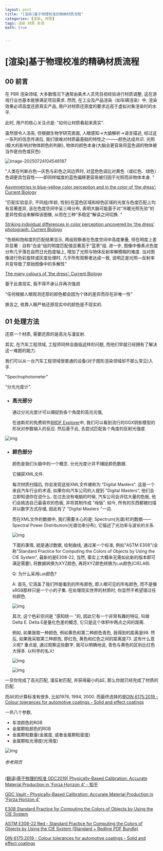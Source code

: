 ```yaml
---
layout: post
title: "[渲染]基于物理校准的精确材质流程"
categories: [渲染, 材质]
tags: 渲染 材质 车漆
math: true


---
```


# [渲染]基于物理校准的精确材质流程

## 00 前言

在 PBR 渲染领域, 大多数情况下通常由美术人员凭目视经验进行材质调整, 这在游戏行业也基本能够满足项目需求.
 然而, 在工业及产品渲染（如车辆渲染）中, 渲染效果必须高度还原真实产品, 用户对材质还原度的要求远高于虚拟对象渲染时的水平.

此时, 用户的核心关注点是:
"如何让材质看起来真实".

虽然很令人沮丧, 但根据生物学研究表面, 人眼感知->大脑解析->语言描述, 经过这一系列的信息传递后, 我们很难对材质最基础的特性之一——颜色达成共识. 光照(极大的影响对物体颜色的判断), 物体的颜色本身(大脑会更容易将蓝色调的物体被当作是白色或灰色)

![image-20250724104546187](/assets/image/image-20250724104546187.png)

"人类在判断白色—灰色与彩色之间边界时, 对蓝色色调比对黄色（或红色、绿色）色调更具包容性——即同样幅度的蓝色偏移更容易被归因于光照而非物体本身. "

[Asymmetries in blue–yellow color perception and in the color of ‘the dress’: Current Biology](https://www.cell.com/current-biology/fulltext/S0960-9822(15)00542-4)

"匹配实验显示, 不同组(年龄, 性别)在蓝色区域和棕色区域的光度与色度匹配上均有显著差异, 且在色度空间中呈三峰分布, 表明大脑可能基于对“冷暖光照先验”的差异性假设来解释该图像, 从而在三种“多稳定”解读之间切换. "

[Striking individual differences in color perception uncovered by ‘the dress’ photograph: Current Biology](https://www.cell.com/current-biology/fulltext/S0960-9822(15)00535-7)

"色相和饱和度的匹配结果显示, 两组观察者在色度空间中高度重叠, 但在明度上差异显著：自称“白金”组的明度匹配值显著高于“蓝黑”组. 进一步, 图像中像素点色度分布几乎落在自然日光色度轴上, 增加了光照与物体反射率解模糊的难度. 当对图像进行色彩旋转或灰度处理时, 几乎所有观察者达成一致, 说明正是光照—反射率共变导致了原始图像中的多解性"

[The many colours of ‘the dress’: Current Biology](https://www.cell.com/current-biology/fulltext/S0960-9822(15)00494-7)

基于此类现实, 我不得不承认并再次强调

"任何根据人眼观测还原的颜色都会因为个体的差异而存在非唯一性"

换言之, 依靠人眼严格还原现实中的颜色是不现实的.

## 01 处理方法

还原一个材质, 需要还原的是高光与漫反射.

其实, 在汽车工程领域, 工程师同样会面临这样的问题, 而他们早就已经拥有了解决这一难题的能力. 

我们可以从一台汽车工程领域很普通的设备(对于图形渲染领域却不那么常见)入手.

"Spectrophotometer"

 "分光光度计".

- ### 高光部分

  通过分光光度计可以捕捉到各个角度的高光光强, 

  在迪斯尼的免费软件[BRDF Explorer](https://github.com/wdas/brdf)中, 我们可以看到流行的GGX阴影模型的形状对参数输入的反应. 然后基于此, 去尝试匹配各个角度的反射光强度.

![img](/assets/image/v2-37577d7f7f07de7b7daccddc61053133_1440w.jpg)

- ### 颜色部分

  颜色是我们头脑中的一个概念. 分光光度计并不捕捉颜色数据. 

  它捕获XML文件. 

  每次材质扫描后, 你会发现这些XML文件被称为 "Digital Masters". 这是一个来自汽车行业的术语, 如果你向汽车公司的人提到 "Digital Masters", 他们会立即知道你在说什么. 在过去没有电脑的时候, 汽车公司会评估大量的色板, 他们会挑选自己最喜欢的色板, 并将其制作成 "母版". 如今, 所有的东西都被扫描并以数字方式存储, 因此有了 "Digital Masters "一词. 

  而在XML文件的数据中, 我们需要关心的是: Spectrum(光谱)栏的数据——Spectral Power Distribution(光谱功率分布), 它描述了光功率与波长的关系.

  ![img](/assets/image/v2-7c3322d91d95a6ca56cba2df74fd8f39_1440w.jpg)

  下面的事情, 就是通过数据, 绘制曲线, 通过某一个标准, 例如"ASTM E308"(全称"Standard Practice for Computing the Colors of Objects by Using the CIE System", 最新的是E308-22, 当然, 事实上大概率无需如此新的版本即可满足需要), 将数据转换为XYZ颜色, 再将XYZ颜色转换为`Lab`颜色(CIELAB).  

  Q: 为什么采用`Lab`颜色?

  A: 首先, 它涵盖了我们所能看到的所有颜色, 即人眼可见的所有颜色, 而不是像sRGB那样只是一个小的子集. 在处理现实世界的材质时, 你显然不希望错过任何颜色. 

  ![img](/assets/image/v2-aa012f7af7a729fdef98d989fcfd3cf3_1440w.jpg)

  其次, 这个色彩空间是 "感知统一 "的, 因此它有一个非常有趣的特征, 叫做Delta E. Delta E是量化色差的概念, 它只是这个体积中两点之间的距离. 

  例如, 如果我取一种颜色, 例如黄色和第二种颜色青色, 我得到的距离是98. 然后, 如果我采取第三种颜色, 即红色, 黄色和红色之间的距离是73. 这有什么意义呢? 重点是, 通过观察这些数字, 我可以明确地说, 青色与黄色的区别比红色大得多. 以科学的名义!

  ![img](/assets/image/v2-688137ae37d1b0325f3126af8b6df072_1440w.jpg)

  ![img](/assets/image/v2-557c81022233f4d65d847e51a666aaf4_1440w.jpg)

一旦你完成了高光匹配, 漫反射匹配, 并获得最小的ΔE, 那么你就已经完成了材质的匹配.

而ΔE的计算标准有很多, 比如1976, 1994, 2000. 而最终选择的是[DIN 6175:2019 - Colour tolerances for automotive coatings - Solid and effect coatings](https://webstore.ansi.org/standards/din/din61752019)

一共八个参数,

- 车漆颜色的RGB
- 金属颗粒颜色的RGB
- 金属颗粒数量(金属度, 或者金属颗粒密度)
- 金属颗粒光滑度(光滑度) 

![img](/assets/image/v2-574fa1674cf257b5ccd1770095c3d04f_1440w.jpg)



###### 参考网页

[ (翻译)基于物理的校准 GDC2019\| Physically-Based Calibration: Accurate Material Production in 'Forza Horizon 4' - 知乎](https://zhuanlan.zhihu.com/p/627795313)

[GDC Vault - Physically-Based Calibration: Accurate Material Production in 'Forza Horizon 4'](https://www.gdcvault.com/play/1026360/Physically-Based-Calibration-Accurate-Material)

[E308 Standard Practice for Computing the Colors of Objects by Using the CIE System](https://store.astm.org/e0308-22.html)

[ASTM E308-22 Red - Standard Practice for Computing the Colors of Objects by Using the CIE System (Standard + Redline PDF Bundle)](https://webstore.ansi.org/standards/astm/astme30822red)

[DIN 6175:2019 - Colour tolerances for automotive coatings - Solid and effect coatings](https://webstore.ansi.org/standards/din/din61752019)

